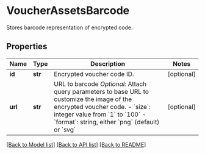 # VoucherAssetsBarcode

Stores barcode representation of encrypted code.

## Properties
Name | Type | Description | Notes
------------ | ------------- | ------------- | -------------
**id** | **str** | Encrypted voucher code ID. | [optional] 
**url** | **str** | URL to barcode    *Optional:* Attach query parameters to base URL to customize the image of the encrypted voucher code.    - &#x60;size&#x60;: integer value from &#x60;1&#x60; to &#x60;100&#x60;   - &#x60;format&#x60;: string, either &#x60;png&#x60; (default) or &#x60;svg&#x60; | [optional] 

[[Back to Model list]](../README.md#documentation-for-models) [[Back to API list]](../README.md#documentation-for-api-endpoints) [[Back to README]](../README.md)


